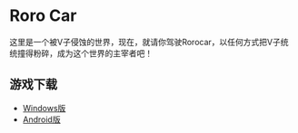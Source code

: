 # Roro Car
这里是一个被V子侵蚀的世界，现在，就请你驾驶Rorocar，以任何方式把V子统统撞得粉碎，成为这个世界的主宰者吧！
## 游戏下载
* [Windows版](rorocar.zip)
* [Android版](rorocar.apk)
